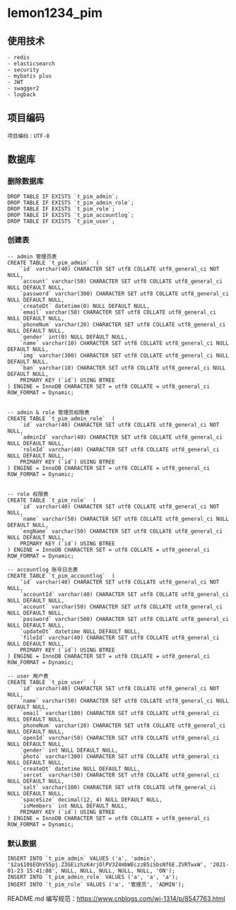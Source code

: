 # lemon1234_pim

## 使用技术

	- redis
	- elasticsearch
	- security
	- mybatis plus
	- JWT
	- swagger2
	- logback
	
## 项目编码

	项目编码：UTF-8
	
## 数据库

### 删除数据库
	DROP TABLE IF EXISTS `t_pim_admin`;
	DROP TABLE IF EXISTS `t_pim_admin_role`;
	DROP TABLE IF EXISTS `t_pim_role`;
	DROP TABLE IF EXISTS `t_pim_accountlog`;
	DROP TABLE IF EXISTS `t_pim_user`;
	
### 创建表

	-- admin 管理员表
	CREATE TABLE `t_pim_admin`  (
		`id` varchar(40) CHARACTER SET utf8 COLLATE utf8_general_ci NOT NULL,
		`account` varchar(50) CHARACTER SET utf8 COLLATE utf8_general_ci NULL DEFAULT NULL,
		`password` varchar(300) CHARACTER SET utf8 COLLATE utf8_general_ci NULL DEFAULT NULL,
		`createDt` datetime(0) NULL DEFAULT NULL,
		`email` varchar(50) CHARACTER SET utf8 COLLATE utf8_general_ci NULL DEFAULT NULL,
		`phoneNum` varchar(20) CHARACTER SET utf8 COLLATE utf8_general_ci NULL DEFAULT NULL,
		`gender` int(0) NULL DEFAULT NULL,
		`name` varchar(10) CHARACTER SET utf8 COLLATE utf8_general_ci NULL DEFAULT NULL,
		`img` varchar(300) CHARACTER SET utf8 COLLATE utf8_general_ci NULL DEFAULT NULL,
		`ban` varchar(10) CHARACTER SET utf8 COLLATE utf8_general_ci NULL DEFAULT NULL,
		PRIMARY KEY (`id`) USING BTREE
	) ENGINE = InnoDB CHARACTER SET = utf8 COLLATE = utf8_general_ci ROW_FORMAT = Dynamic;
	

	-- admin & role 管理员权限表
	CREATE TABLE `t_pim_admin_role`  (
		`id` varchar(40) CHARACTER SET utf8 COLLATE utf8_general_ci NOT NULL,
		`adminId` varchar(40) CHARACTER SET utf8 COLLATE utf8_general_ci NULL DEFAULT NULL,
		`roleId` varchar(40) CHARACTER SET utf8 COLLATE utf8_general_ci NULL DEFAULT NULL,
		PRIMARY KEY (`id`) USING BTREE
	) ENGINE = InnoDB CHARACTER SET = utf8 COLLATE = utf8_general_ci ROW_FORMAT = Dynamic;


	-- role 权限表
	CREATE TABLE `t_pim_role`  (
		`id` varchar(40) CHARACTER SET utf8 COLLATE utf8_general_ci NOT NULL,
		`name` varchar(50) CHARACTER SET utf8 COLLATE utf8_general_ci NULL DEFAULT NULL,
		`engName` varchar(50) CHARACTER SET utf8 COLLATE utf8_general_ci NULL DEFAULT NULL,
		PRIMARY KEY (`id`) USING BTREE	
	) ENGINE = InnoDB CHARACTER SET = utf8 COLLATE = utf8_general_ci ROW_FORMAT = Dynamic;
	
	-- accountlog 账号日志表
	CREATE TABLE `t_pim_accountlog`  (
		`id` varchar(40) CHARACTER SET utf8 COLLATE utf8_general_ci NOT NULL,
		`accountId` varchar(40) CHARACTER SET utf8 COLLATE utf8_general_ci NULL DEFAULT NULL,
		`account` varchar(50) CHARACTER SET utf8 COLLATE utf8_general_ci NULL DEFAULT NULL,
		`password` varchar(500) CHARACTER SET utf8 COLLATE utf8_general_ci NULL DEFAULT NULL,
		`updateDt` datetime NULL DEFAULT NULL,
		`fileId` varchar(40) CHARACTER SET utf8 COLLATE utf8_general_ci NULL DEFAULT NULL,
		PRIMARY KEY (`id`) USING BTREE
	) ENGINE = InnoDB CHARACTER SET = utf8 COLLATE = utf8_general_ci ROW_FORMAT = Dynamic;
	
	-- user 用户表
	CREATE TABLE `t_pim_user`  (
		`id` varchar(40) CHARACTER SET utf8 COLLATE utf8_general_ci NOT NULL,
		`name` varchar(50) CHARACTER SET utf8 COLLATE utf8_general_ci NULL DEFAULT NULL,
		`email` varchar(100) CHARACTER SET utf8 COLLATE utf8_general_ci NULL DEFAULT NULL,
		`phoneNum` varchar(20) CHARACTER SET utf8 COLLATE utf8_general_ci NULL DEFAULT NULL,
		`openId` varchar(50) CHARACTER SET utf8 COLLATE utf8_general_ci NULL DEFAULT NULL,
		`gender` int NULL DEFAULT NULL,
		`photo` varchar(300) CHARACTER SET utf8 COLLATE utf8_general_ci NULL DEFAULT NULL,
		`createDt` datetime NULL DEFAULT NULL,
		`sercet` varchar(50) CHARACTER SET utf8 COLLATE utf8_general_ci NULL DEFAULT NULL,
		`salt` varchar(100) CHARACTER SET utf8 COLLATE utf8_general_ci NULL DEFAULT NULL,
		`spaceSize` decimal(12, 4) NULL DEFAULT NULL,
		`isMembers` int NULL DEFAULT NULL,
		PRIMARY KEY (`id`) USING BTREE
	) ENGINE = InnoDB CHARACTER SET = utf8 COLLATE = utf8_general_ci ROW_FORMAT = Dynamic;
	
	
### 默认数据
	INSERT INTO `t_pim_admin` VALUES ('a', 'admin', '$2a$10$EQhVS5pj.Z3GEizhzK4rjOlPV3Z4mbWEczzB5iSbsNf6E.ZVRTwxW', '2021-01-23 15:41:08', NULL, NULL, NULL, NULL, NULL, 'ON');
	INSERT INTO `t_pim_admin_role` VALUES ('a', 'a', 'a');
	INSERT INTO `t_pim_role` VALUES ('a', '管理员', 'ADMIN');
	
	
README.md 编写规范：https://www.cnblogs.com/wj-1314/p/8547763.html